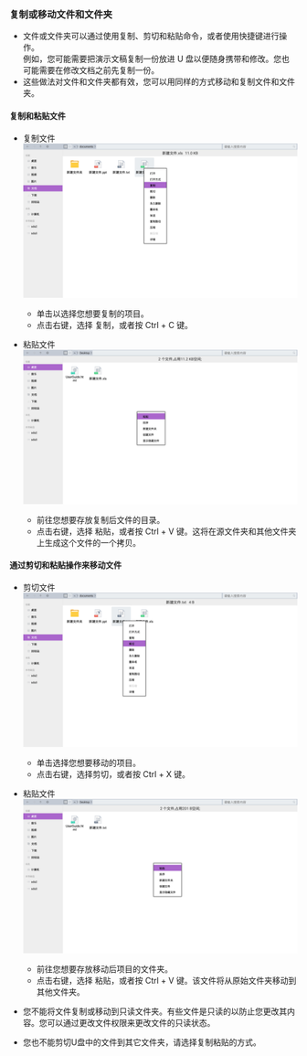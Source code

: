 ### 复制或移动文件和文件夹
   - 文件或文件夹可以通过使用复制、剪切和粘贴命令，或者使用快捷键进行操作。  
例如，您可能需要把演示文稿复制一份放进 U 盘以便随身携带和修改。您也可能需要在修改文档之前先复制一份。
   - 这些做法对文件和文件夹都有效，您可以用同样的方式移动和复制文件和文件夹。

#### 复制和粘贴文件
   - 复制文件  
   ![](../pic/soft/filemanager/copy.png)
   
      - 单击以选择您想要复制的项目。
      - 点击右键，选择 复制，或者按 Ctrl + C 键。
   - 粘贴文件  
   ![](../pic/soft/filemanager/copy_paste.png)
   
      - 前往您想要存放复制后文件的目录。
      - 点击右键，选择 粘贴，或者按 Ctrl + V 键。这将在源文件夹和其他文件夹上生成这个文件的一个拷贝。

#### 通过剪切和粘贴操作来移动文件
   - 剪切文件  
   ![](../pic/soft/filemanager/cut.png)
   
      - 单击选择您想要移动的项目。
      - 点击右键，选择剪切，或者按 Ctrl + X 键。
   - 粘贴文件  
   ![](../pic/soft/filemanager/cut_paste.png)
   
      - 前往您想要存放移动后项目的文件夹。
      - 点击右键，选择 粘贴，或者按 Ctrl + V 键。该文件将从原始文件夹移动到其他文件夹。
   - 您不能将文件复制或移动到只读文件夹。有些文件是只读的以防止您更改其内容。您可以通过更改文件权限来更改文件的只读状态。
   - 您也不能剪切U盘中的文件到其它文件夹，请选择复制粘贴的方式。
